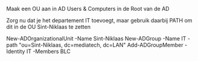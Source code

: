 Maak een OU aan in AD Users & Computers in de Root van de AD

Zorg nu dat  je het departement IT toevoegt, maar gebruik daarbij PATH om dit in de OU Sint-Niklaas te zetten

New-ADOrganizationalUnit -Name Sint-Niklaas
New-ADGroup -Name IT -path "ou=Sint-Niklaas, dc=mediatech, dc=LAN"
Add-ADGroupMember -Identity IT -Members BLC
